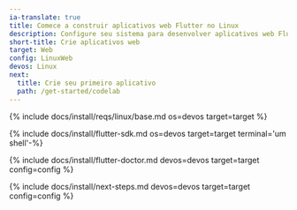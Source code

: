 ```yaml
---
ia-translate: true
title: Comece a construir aplicativos web Flutter no Linux
description: Configure seu sistema para desenvolver aplicativos web Flutter no Linux.
short-title: Crie aplicativos web
target: Web
config: LinuxWeb
devos: Linux
next:
  title: Crie seu primeiro aplicativo
  path: /get-started/codelab
---
```


{% include docs/install/reqs/linux/base.md os=devos target=target %}

{% include docs/install/flutter-sdk.md os=devos target=target terminal='um shell'-%}

{% include docs/install/flutter-doctor.md devos=devos target=target config=config %}

{% include docs/install/next-steps.md devos=devos target=target config=config %}
